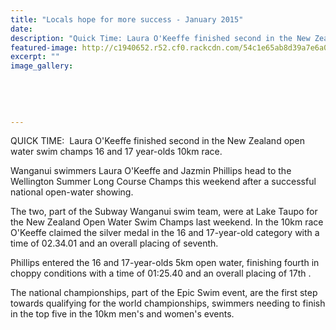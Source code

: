 ```yaml
---
title: "Locals hope for more success - January 2015"
date: 
description: "Quick Time: Laura O'Keeffe finished second in the New Zealand open water swim champs 16 and 17 year-olds 10km race, from the Wanganui Chronicle article 16 Jan 2015...."
featured-image: http://c1940652.r52.cf0.rackcdn.com/54c1e65ab8d39a7e6a000f74/Laura-OKeeffe,swimming.jpg
excerpt: ""
image_gallery:
    
    
    
    
    
---
```


<p>QUICK TIME: &nbsp;Laura O'Keeffe finished second in the New Zealand open water swim champs 16 and 17 year-olds 10km race.</p>
<p>Wanganui swimmers Laura O'Keeffe and Jazmin Phillips head to the Wellington Summer Long Course Champs this weekend after a successful national open-water showing.</p>
<p>The two, part of the Subway Wanganui swim team, were at Lake Taupo for the New Zealand Open Water Swim Champs last weekend. In the 10km race O'Keeffe claimed the silver medal in the 16 and 17-year-old category with a time of 02.34.01 and an overall placing of seventh.</p>
<p>Phillips entered the 16 and 17-year-olds 5km open water, finishing fourth in choppy conditions with a time of 01:25.40 and an overall placing of 17th .</p>
<p>The national championships, part of the Epic Swim event, are the first step towards qualifying for the world championships, swimmers needing to finish in the top five in the 10km men's and women's events.</p>


